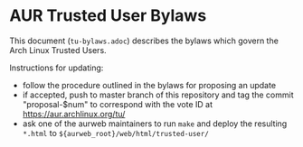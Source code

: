 # AUR Trusted User Bylaws

This document (`tu-bylaws.adoc`) describes the bylaws which govern the Arch Linux
Trusted Users.

Instructions for updating:

- follow the procedure outlined in the bylaws for proposing an update
- if accepted, push to master branch of this repository and tag the commit
  "proposal-$num" to correspond with the vote ID at
  https://aur.archlinux.org/tu/
- ask one of the aurweb maintainers to run `make` and deploy the resulting
  `*.html` to `${aurweb_root}/web/html/trusted-user/`
